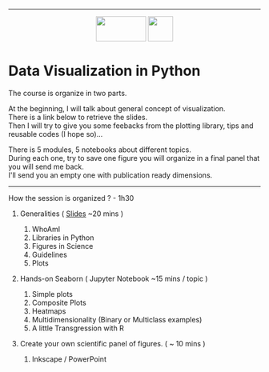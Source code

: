 ___  

<p align="center">

<img src="https://qbio.umontpellier.fr/wp-content/uploads/2020/09/logo_qbio_quadri.png " width="100" height="50">

<img src="https://qbio.umontpellier.fr/wp-content/uploads/2020/10/LOGO_original_RVB_papier_en_tete.png" width="50" height="50">

</p>  



# Data Visualization in Python

The course is organize in two parts.  

At the beginning, I will talk about general concept of visualization.  
There is a link below to retrieve the slides.  
Then I will try to give you some feebacks from the plotting library,  tips and reusable codes (I hope so)...  

There is 5 modules, 5 notebooks about different topics.   
During each one, try to save one figure you will organize in a final panel that you will send me back.  
I'll send you an empty one with publication ready dimensions.   

___  

How the session is organized ? - 1h30

1. Generalities ( [Slides](https://docs.google.com/presentation/d/1dV71zxT1gsrC92OrFDUpvV5b8JdxTqNiGwHDn1oGGE8/edit?usp=sharing) ~20 mins )  
	1. WhoAmI  
    2. Libraries in Python  
	3. Figures in Science   	
    4. Guidelines  
    5. Plots  

2. Hands-on Seaborn ( Jupyter Notebook ~15 mins / topic )   
    1. Simple plots  
    2. Composite Plots  
    3. Heatmaps
    4. Multidimensionality  (Binary or Multiclass examples)
    5. A little Transgression with R  

3. Create your own scientific panel of figures. ( ~ 10 mins )  
    1. Inkscape / PowerPoint   

